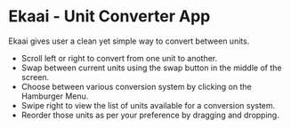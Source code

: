 # Ekaai - Unit Converter App

Ekaai gives user a clean yet simple way to convert between units.

* Scroll left or right to convert from one unit to another.
* Swap between current units using the swap button in the middle of the screen.
* Choose between various conversion system by clicking on the Hamburger Menu.
* Swipe right to view the list of units available for a conversion system.
* Reorder those units as per your preference by dragging and dropping.
